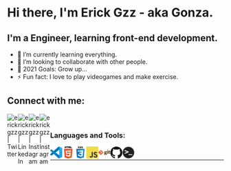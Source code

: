 # Hi there, I'm Erick Gzz - aka Gonza.

## I'm a Engineer, learning front-end development.

- 🌱 I’m currently learning everything.
- 👯 I’m looking to collaborate with other people.
- 🥅 2021 Goals: Grow up...
- ⚡ Fun fact: I love to play videogames and make exercise.

## Connect with me:

[<img align="left" alt="erickgzz | Twitter" width="25px" src="https://cdn.jsdelivr.net/npm/simple-icons@v3/icons/twitter.svg" />][twitter]
[<img align="left" alt="erickgzz | LinkedIn" width="25px" src="https://cdn.jsdelivr.net/npm/simple-icons@v3/icons/linkedin.svg" />][linkedin]
[<img align="left" alt="erickgzz | Instagram" width="25px" src="https://cdn.jsdelivr.net/npm/simple-icons@v3/icons/instagram.svg" />][instagram]
[<img align="left" alt="erickgzz | Instagram" width="25px" src="https://cdn.jsdelivr.net/npm/simple-icons@v3/icons/youtube.svg" />][youtube]
<br />

### Languages and Tools:

<img align="left" alt="Visual Studio Code" width="28px" color="white" src="https://raw.githubusercontent.com/github/explore/80688e429a7d4ef2fca1e82350fe8e3517d3494d/topics/visual-studio-code/visual-studio-code.png" />
<img align="left" alt="HTML5" width="28px" color="white" src="https://raw.githubusercontent.com/github/explore/80688e429a7d4ef2fca1e82350fe8e3517d3494d/topics/html/html.png" />
<img align="left" alt="CSS3" width="28px" color="white" src="https://raw.githubusercontent.com/github/explore/80688e429a7d4ef2fca1e82350fe8e3517d3494d/topics/css/css.png" />
<img align="left" alt="JavaScript" width="28px" color="white" src="https://raw.githubusercontent.com/github/explore/80688e429a7d4ef2fca1e82350fe8e3517d3494d/topics/javascript/javascript.png" />
<img align="left" alt="Git" width="28px" color="white" src="https://raw.githubusercontent.com/github/explore/80688e429a7d4ef2fca1e82350fe8e3517d3494d/topics/git/git.png" />
<img align="left" alt="GitHub" width="28px" color="white" src="https://raw.githubusercontent.com/github/explore/78df643247d429f6cc873026c0622819ad797942/topics/github/github.png" />
<img align="left" alt="Terminal" width="28px" color="white" src="https://raw.githubusercontent.com/github/explore/80688e429a7d4ef2fca1e82350fe8e3517d3494d/topics/terminal/terminal.png" />
<br />

---

[twitter]: https://twitter.com/GonzaaMx
[youtube]: https://www.youtube.com/channel/UC0FrcWqQH5Ab9iKkePEqstg
[instagram]: https://www.instagram.com/erickgzz97/
[linkedin]: https://www.linkedin.com/in/erick-gzz/
